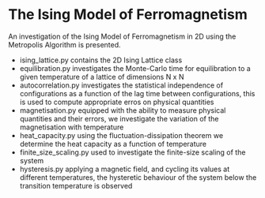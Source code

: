 # The Ising Model of Ferromagnetism
An investigation of the Ising Model of Ferromagnetism in 2D using the Metropolis Algorithm is presented.

* ising_lattice.py contains the 2D Ising Lattice class
* equilibration.py investigates the Monte-Carlo time for equilibration to a given temperature of a lattice of dimensions N x N
* autocorrelation.py investigates the statistical independence of configurations as a function of the lag time between configurations, this is used to compute appropriate erros on physical quantities
* magnetisation.py equipped with the ability to measure physical quantities and their errors, we investigate the variation of the magnetisation with temperature
* heat_capacity.py using the fluctuation-dissipation theorem we determine the heat capacity as a function of temperature
* finite_size_scaling.py used to investigate the finite-size scaling of the system
* hysteresis.py applying a magnetic field, and cycling its values at different temperatures, the hysteretic behaviour of the system below the transition temperature is observed

